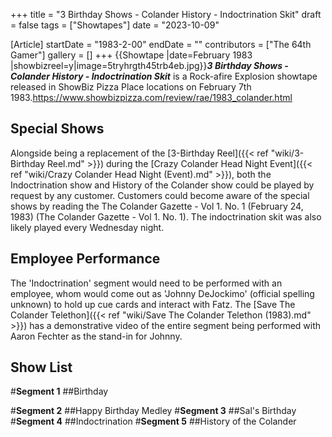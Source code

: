 +++
title = "3 Birthday Shows - Colander History - Indoctrination Skit"
draft = false
tags = ["Showtapes"]
date = "2023-10-09"

[Article]
startDate = "1983-2-00"
endDate = ""
contributors = ["The 64th Gamer"]
gallery = []
+++
{{Showtape
|date=February 1983
|showbizreel=y|image=5tryhrgth45trb4eb.jpg}}<b><i>3 Birthday Shows - Colander History - Indoctrination Skit</b></i> is a Rock-afire Explosion showtape released in ShowBiz Pizza Place locations on February 7th 1983.<ref>https://www.showbizpizza.com/review/rae/1983_colander.html</ref>

<h2> Special Shows </h2>
Alongside being a replacement of the [3-Birthday Reel]({{< ref "wiki/3-Birthday Reel.md" >}}) during the [Crazy Colander Head Night Event]({{< ref "wiki/Crazy Colander Head Night (Event).md" >}}), both the Indoctrination show and History of the Colander show could be played by request by any customer. Customers could become aware of the special shows by reading the The Colander Gazette - Vol 1. No. 1 (February 24, 1983) (The Colander Gazette - Vol 1. No. 1). The indoctrination skit was also likely played every Wednesday night.

<h2>Employee Performance</h2>
The 'Indoctrination' segment would need to be performed with an employee, whom would come out as 'Johnny DeJockimo' (official spelling unknown) to hold up cue cards and interact with Fatz. The [Save The Colander Telethon]({{< ref "wiki/Save The Colander Telethon (1983).md" >}}) has a demonstrative video of the entire segment being performed with Aaron Fechter as the stand-in for Johnny.

<h2>Show List</h2>
#<b>Segment 1</b>
##Birthday

#<b>Segment 2</b>
##Happy Birthday Medley
#<b>Segment 3</b>
##Sal's Birthday
#<b>Segment 4</b>
##Indoctrination
#<b>Segment 5</b>
##History of the Colander






<references />
